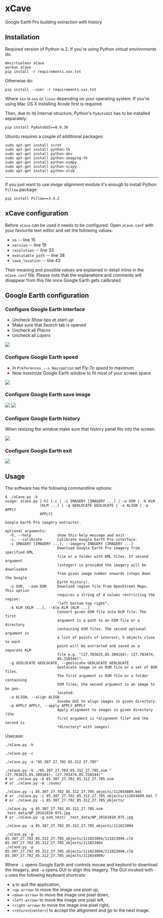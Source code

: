 # xCave #
Google Earth Pro building extraction with history

## Installation ##
Required version of Python is 2. If you're using Python *virtual environments* do:
```
mkvirtualenv xCave
workon xCave
pip install -r requirements.xxx.txt
```

Otherwise do:
```
pip install --user -r requirements.xxx.txt
```

Where `xxx` is `osx` or `linux` depending on your operating system. If you're using Mac OS X installing *Xcode* first is required.

Then, due to its internal structure, Python's `PyAutoGUI` has to be installed separately:
```
pip install PyAutoGUI==0.9.36
```

Ubuntu requires a couple of additional packages:
```
sudo apt-get install scrot
sudo apt-get install python-tk
sudo apt-get install python-dev
sudo apt-get install python-imaging-tk
sudo apt-get install python-numpy
sudo apt-get install python-scipy
sudo apt-get install python-xlib
```

---

If you just want to use *image alignment* module it's enough to install Python `Pillow` package:
```
pip install Pillow==3.4.2
```

## xCave configuration ##
Before `xCave` can be used it needs to be configured. Open `xCave.conf` with your favourite text editor and set the following values:
* `os` -- line 15
* `version` -- line 19
* `resolution` -- line 33
* `executable_path` -- line 38
* `save_location` -- line 43

Their meaning and possible values are explained in detail inline in the `xCave.conf` file. Please note that the explanations and comments will disappear from this file once Google Earth gets calibrated.

## Google Earth configuration ##
### Configure Google Earth interface ###
- Uncheck *Show tips at start-up*
- Make sure that *Search* tab is opened
- Uncheck all *Places*
- Uncheck all *Layers*

![](docs/ge_p.png "")

### Configure Google Earth speed ###
- In `Preferences --> Navigation` set *Fly-To speed* to maximum
- Now *maximize* Google Earth window to fit most of your screen space

![](docs/ge_fs.png "")

### Configure Google Earth save image ###
![](docs/ge_im.png "")
![](docs/ge_in.png "")

### Configure Google Earth history ###
When resizing the window make sure that history panel fits into the screen.

![](docs/ge_h.png "")

### Configure Google Earth exit ###
![](./docs/ge_q.png "")

## Usage ##
The software has the following commandline options:
```
$ ./xCave.py -h
usage: xCave.py [-h] [-c | -i IMAGERY [IMAGERY ...] | -o OSM | -k KLM
                [KLM ...] | -g GEOLOCATE GEOLOCATE | -a ALIGN | -p APPLY
                APPLY]

Google Earth Pro imagery extractor.

optional arguments:
  -h, --help            show this help message and exit
  -c, --calibrate       Calibrate Google Earth Pro interface.
  -i IMAGERY [IMAGERY ...], --imagery IMAGERY [IMAGERY ...]
                        Download Google Earth Pro imagery from specified KML
                        file or a folder with KML files. If second argument
                        (integer) is provided the imagery will be downloaded
                        from given image number onwards (steps down the Google
                        Earth history).
  -o OSM, --osm OSM     Download region file from OpenStreet Maps. This option
                        requires a string of 4 values restricting the region:
                        "left bottom top right".
  -k KLM [KLM ...], --klm KLM [KLM ...]
                        Convert given OSM file into KLM file. The first
                        argument is a path to an OSM file or a directory
                        containing OSM files. The second optional argument is
                        a list of points of interest; 5 objects close to each
                        point will be extracted and saved as a separate KLM
                        file e.g. "(27.703625,85.309184); (27.703474,
                        85.310344)".
  -g GEOLOCATE GEOLOCATE, --geolocate GEOLOCATE GEOLOCATE
                        Geolocate image in an OSM file or a set of OSM files.
                        The first argument is OSM file or a folder containing
                        OSM files; the second argument is an image to be geo-
                        located.
  -a ALIGN, --align ALIGN
                        Invoke GUI to align images in given directory.
  -p APPLY APPLY, --apply APPLY APPLY
                        Apply alignment to images in given directory (the
                        first argument is *alignment file* and the second is
                        *directory* with images).
```

Usecase:
```
./xCave.py -h

./xCave.py -c

./xCave.py -o "85.307 27.702 85.312 27.705"

./xCave.py -k ./85.307_27.702_85.312_27.705.osm "(27.703625,85.309184); (27.703474,85.310344)"
# or ./xCave.py -k 85.307_27.702_85.312_27.705.osm
# or ./xCave.py -k ./osms/

./xCave.py -i 85.307_27.702_85.312_27.705_objects/112654809.kml
# or ./xCave.py -i 85.307_27.702_85.312_27.705_objects/112654809.kml 7
# or ./xCave.py -i 85.307_27.702_85.312_27.705_objects/

./xCave.py -g 85.307_27.702_85.312_27.705.osm _test_data/WP_20161010_075.jpg
# or ./xCave.py -g osm_test/ _test_data/WP_20161010_075.jpg

./xCave.py -a 85.307_27.702_85.312_27.705_objects/111823094

./xCave.py -p 85.307_27.702_85.312_27.705_objects/111823094/111823094.clb 85.307_27.702_85.312_27.705_objects/111823094
./xCave.py -p 85.307_27.702_85.312_27.705_objects/111823094/111823094.clb 85.307_27.702_85.312_27.705_objects/112654809/
```

Where `-i` opens Google Earth and controls mouse and keybord to download the imagery, and `-a` opens GUI to align this imagery. The GUI invoked with `-a` uses the following keyboard shortcuts:
* `q` to quit the application,
* `<up-arrow>` to move the image one pixel up,
* `<down-arrow>` to move the image one pixel down,
* `<left-arrow>` to move the image one pixel left,
* `<right-arrow>` to move the image one pixel right,
* `<return>`(`<enter>`) to accept the allignment and go to the next image.
